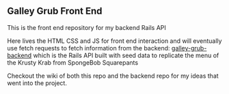 ## Galley Grub Front End

This is the front end repository for my backend Rails API

Here lives the HTML CSS and JS for front end interaction and will eventually use fetch requests to fetch information from the backend: [galley-grub-backend](https://github.com/wizbeck21/galley-grub-backend) which is the Rails API built with seed data to replicate the menu of the Krusty Krab from SpongeBob Squarepants

Checkout the wiki of both this repo and the backend repo for my ideas that went into the project.
